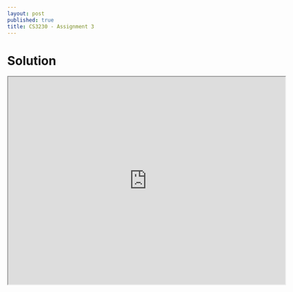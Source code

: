 ```yaml
---
layout: post
published: true
title: CS3230 - Assignment 3
---
```


# Solution
<iframe src="https://drive.google.com/file/d/1Pt7hMKy9rgkWV4wXFCp4ThF54TojRPoa/preview" width="640" height="480"></iframe>
